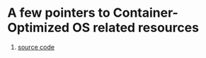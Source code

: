# A few pointers to Container-Optimized OS related resources

1. [source code](https://chromium.googlesource.com/chromiumos/overlays/board-overlays/+/refs/heads/master/overlay-lakitu/)
